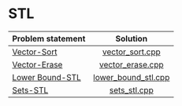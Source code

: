 # STL

|  Problem statement  |        Solution         |
|:--------------------|:-----------------------:|
| [Vector-Sort][]     | [vector_sort.cpp][]     |
| [Vector-Erase][]    | [vector_erase.cpp][]    |
| [Lower Bound-STL][] | [lower_bound_stl.cpp][] |
| [Sets-STL][]        | [sets_stl.cpp][]        |

[Vector-Sort]:     https://www.hackerrank.com/challenges/vector-sort
[Vector-Erase]:    https://www.hackerrank.com/challenges/vector-erase
[Lower Bound-STL]: https://www.hackerrank.com/challenges/lower-bound-stl
[Sets-STL]:        https://www.hackerrank.com/challenges/sets-stl

[vector_sort.cpp]:     vector_sort.cpp
[vector_erase.cpp]:    vector_erase.cpp
[lower_bound_stl.cpp]: lower_bound_stl.cpp
[sets_stl.cpp]:        sets_stl.cpp
